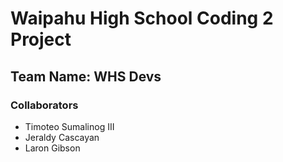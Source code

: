 # Waipahu High School Coding 2 Project 


## Team Name: WHS Devs



### Collaborators 
- Timoteo Sumalinog III 
- Jeraldy Cascayan
- Laron Gibson

